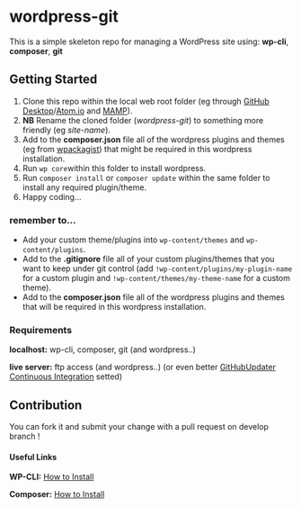 # wordpress-git

This is a simple skeleton repo for managing a WordPress site using: **wp-cli**, **composer**, **git**

## Getting Started

1. Clone this repo within the local web root folder (eg through [GitHub Desktop](https://desktop.github.com/)/[Atom.io](https://atom.io/) and [MAMP](https://www.mamp.info/)).
2. **NB** Rename the cloned folder (_wordpress-git_) to something more friendly (eg _site-name_).
3. Add to the **composer.json** file all of the wordpress plugins and themes (eg from [wpackagist](http://wpackagist.org/)) that might be required in this wordpress installation.
4. Run `wp core`within this folder to install wordpress.
5. Run `composer install` or `composer update` within the same folder to install any required plugin/theme.
6. Happy coding...

### remember to...
- Add your custom theme/plugins into `wp-content/themes` and `wp-content/plugins`.
- Add to the **.gitignore** file all of your custom plugins/themes that you want to keep under git control (add `!wp-content/plugins/my-plugin-name` for a custom plugin and `!wp-content/themes/my-theme-name` for a custom theme).
- Add to the **composer.json** file all of the wordpress plugins and themes that will be required in this wordpress installation.

### Requirements
**localhost:** wp-cli, composer, git (and wordpress..)

**live server:** ftp access (and wordpress..) (or even better [GitHubUpdater Continuous Integration](https://medium.com/@limikael/continuous-integration-for-wordpress-d152ec4852e5) setted)


## Contribution

 You can fork it and submit your change with a pull request on develop branch !

#### Useful Links
**WP-CLI:** [How to Install](https://make.wordpress.org/cli/handbook/installing/)

**Composer:** [How to Install](https://getcomposer.org/doc/00-intro.md)
